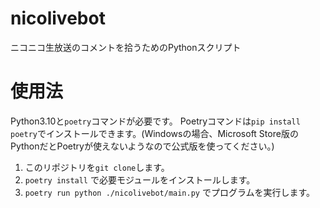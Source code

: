 # nicolivebot

ニコニコ生放送のコメントを拾うためのPythonスクリプト

# 使用法

Python3.10と`poetry`コマンドが必要です。
Poetryコマンドは`pip install poetry`でインストールできます。(Windowsの場合、Microsoft Store版のPythonだとPoetryが使えないようなので公式版を使ってください。)

1. このリポジトリを`git clone`します。
2. `poetry install` で必要モジュールをインストールします。
3. `poetry run python ./nicolivebot/main.py` でプログラムを実行します。